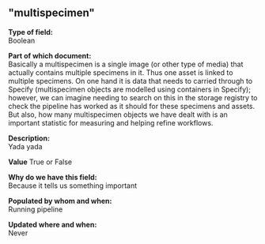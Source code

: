 ## "multispecimen"

**Type of field:**  
Boolean  

**Part of which document:**  
Basically a multispecimen is a single image (or other type of media) that actually contains multiple specimens in it. Thus one asset is linked to multiple specimens. On one hand it is data that needs to carried through to Specify (multispecimen objects are modelled using containers in Specify); however, we can imagine needing to search on this in the storage registry to check the pipeline has worked as it should for these specimens and assets. But also, how many multispecimen objects we have dealt with is an important statistic for measuring and helping refine workflows.



**Description:**  
Yada yada  

**Value**
True or False

**Why do we have this field:**  
Because it tells us something important  

**Populated by whom and when:**  
Running pipeline 

**Updated where and when:**  
Never
